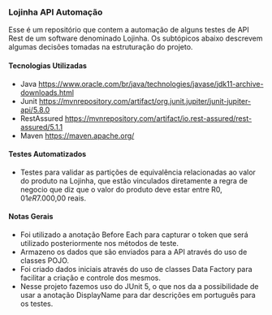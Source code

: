 ### Lojinha API Automação

Esse é um repositório que contem a automação de alguns testes de API Rest de um software denominado Lojinha. Os subtópicos abaixo descrevem algumas decisões tomadas na estruturação do projeto.

#### Tecnologias Utilizadas
- Java
  https://www.oracle.com/br/java/technologies/javase/jdk11-archive-downloads.html
- Junit
  https://mvnrepository.com/artifact/org.junit.jupiter/junit-jupiter-api/5.8.0
- RestAssured
  https://mvnrepository.com/artifact/io.rest-assured/rest-assured/5.1.1
- Maven
  https://maven.apache.org/

#### Testes Automatizados

- Testes para validar as partições de equivalência relacionadas ao valor do produto na Lojinha, que estão vinculados diretamente a regra de negocio que diz que o valor do produto deve estar entre R$0,01 e R$7.000,00 reais.

#### Notas Gerais

- Foi utilizado a anotação Before Each para capturar o token que será utilizado posteriormente nos métodos de teste.
- Armazeno os dados que são enviados para a API através do uso de classes POJO.
- Foi criado dados iniciais através do uso de classes Data Factory para facilitar a criação e controle dos mesmos.
- Nesse projeto fazemos uso do JUnit 5, o que nos da a possibilidade de usar a anotação DisplayName para dar descrições em português para os testes.
